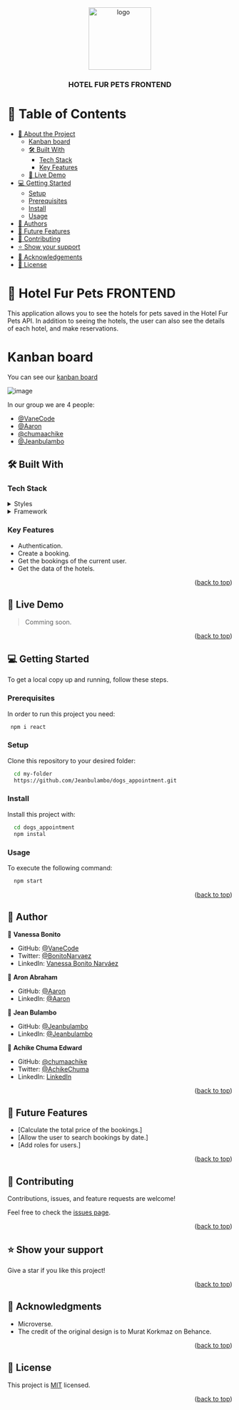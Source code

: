 <div align="center">

  <img src="murple_logo.png" alt="logo" width="140"  height="auto" />
  <br/>

  <h3><b>HOTEL FUR PETS FRONTEND</b></h3>

</div>


# 📗 Table of Contents

- [📖 About the Project](#about-project)
  - [Kanban board](#kanban-board)
  - [🛠 Built With](#built-with)
    - [Tech Stack](#tech-stack)
    - [Key Features](#key-features)
  - [🚀 Live Demo](#live-demo)
- [💻 Getting Started](#getting-started)
  - [Setup](#setup)
  - [Prerequisites](#prerequisites)
  - [Install](#install)
  - [Usage](#usage)
- [👥 Authors](#authors)
- [🔭 Future Features](#future-features)
- [🤝 Contributing](#contributing)
- [⭐️ Show your support](#support)
- [🙏 Acknowledgements](#acknowledgements)
- [📝 License](#license)

# 📖 Hotel Fur Pets FRONTEND <a name="about-project"></a>

This application allows you to see the hotels for pets saved in the Hotel Fur Pets API. In addition to seeing the hotels, the user can also see the details of each hotel, and make reservations.

# Kanban board <a name="kanban-board"></a>

You can see our [kanban board](https://github.com/users/Jeanbulambo/projects/2)

![image](https://user-images.githubusercontent.com/53547956/205092158-5cd9f64c-8fa1-43d7-841c-fdd81dbafa3b.png)

In our group we are 4 people:

- [@VaneCode](https://github.com/VaneCode)
- [@Aaron](https://github.com/aron-helu) 
- [@chumaachike](https://github.com/chumaachike)
- [@Jeanbulambo](https://github.com/Jeanbulambo)

## 🛠 Built With <a name="built-with"></a>

### Tech Stack <a name="tech-stack"></a>

<details>
  <summary>Styles</summary>
  <ul>
    <li><a href="https://www.w3schools.com/css/">CSS</a></li>
  </ul>
</details>

<details>
  <summary>Framework</summary>
  <ul>
    <li><a href="https://reactjs.org/">React</a></li>
  </ul>
</details>

### Key Features <a name="key-features"></a>

- Authentication.
- Create a booking.
- Get the bookings of the current user.
- Get the data of the hotels.

<p align="right">(<a href="#readme-top">back to top</a>)</p>

## 🚀 Live Demo <a name="live-demo"></a>

> Comming soon.

<p align="right">(<a href="#readme-top">back to top</a>)</p>

<!-- GETTING STARTED -->

## 💻 Getting Started <a name="getting-started"></a>

To get a local copy up and running, follow these steps.

### Prerequisites

In order to run this project you need:


```sh
 npm i react
```

### Setup

Clone this repository to your desired folder:

```sh
  cd my-folder
  https://github.com/Jeanbulambo/dogs_appointment.git
```

### Install

Install this project with:

```sh
  cd dogs_appointment
  npm instal
```

### Usage

To execute the following command:


```sh
  npm start
```

<p align="right">(<a href="#readme-top">back to top</a>)</p>

## 👥 Author <a name="authors"></a>

👤 **Vanessa Bonito**

- GitHub: [@VaneCode](https://github.com/VaneCode)
- Twitter: [@BonitoNarvaez](https://twitter.com/BonitoNarvaez)
- LinkedIn: [Vanessa Bonito Narváez](https://www.linkedin.com/in/vanessa-bonito-narvaez/)

👤 **Aron Abraham**

- GitHub: [@Aaron](https://github.com/aron-helu)
- LinkedIn: [@Aaron](https://www.linkedin.com/in/aron-abraham-90a4321b0/) 

👤 **Jean Bulambo**

- GitHub: [@Jeanbulambo](https://github.com/Jeanbulambo)
- LinkedIn: [@Jeanbulambo](https://www.linkedin.com/in/jean-bulambo-20662a14a/)

👤 **Achike Chuma Edward**

- GitHub: [@chumaachike](https://github.com/chumaachike)
- Twitter: [@AchikeChuma](https://twitter.com/AchikeChuma)
- LinkedIn: [LinkedIn](https://www.linkedin.com/in/edward-achike-903432111/)

<p align="right">(<a href="#readme-top">back to top</a>)</p>

## 🔭 Future Features <a name="future-features"></a>

- [Calculate the total price of the bookings.]
- [Allow the user to search bookings by date.] 
- [Add roles for users.] 

<p align="right">(<a href="#readme-top">back to top</a>)</p>

## 🤝 Contributing <a name="contributing"></a>

Contributions, issues, and feature requests are welcome!

Feel free to check the [issues page](../../issues/).

<p align="right">(<a href="#readme-top">back to top</a>)</p>

## ⭐️ Show your support <a name="support"></a>

Give a star if you like this project!

<p align="right">(<a href="#readme-top">back to top</a>)</p>

## 🙏 Acknowledgments <a name="acknowledgements"></a>

- Microverse.
- The credit of the original design is to Murat Korkmaz on Behance.

<p align="right">(<a href="#readme-top">back to top</a>)</p>

## 📝 License <a name="license"></a>

This project is [MIT](./LICENSE) licensed.

<p align="right">(<a href="#readme-top">back to top</a>)</p>
